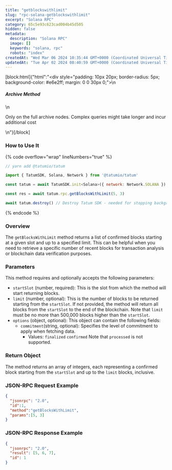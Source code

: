 ```yaml
---
title: "getblockswithlimit"
slug: "rpc-solana-getblockswithlimit"
excerpt: "Solana RPC"
category: 65c5e93c623cad004b45d505
hidden: false
metadata: 
  description: "Solana RPC"
  image: []
  keywords: "solana, rpc"
  robots: "index"
createdAt: "Wed Mar 06 2024 10:35:44 GMT+0000 (Coordinated Universal Time)"
updatedAt: "Tue Apr 02 2024 08:40:59 GMT+0000 (Coordinated Universal Time)"
---
```

[block:html]{"html":"<div style=\"padding: 10px 20px; border-radius: 5px; background-color: #e6e2ff; margin: 0 0 30px 0;\">\n  <h5>Archive Method</h5>\n  <p>Only on the full archive nodes. Complex queries might take longer and incur additional cost</p>\n</div>"}[/block]


### How to Use It

{% code overflow="wrap" lineNumbers="true" %}
```javascript
// yarn add @tatumio/tatum

import { TatumSDK, Solana, Network } from '@tatumio/tatum'

const tatum = await TatumSDK.init<Solana>({ network: Network.SOLANA })

const res = await tatum.rpc.getBlocksWithLimit(5, 3)

await tatum.destroy() // Destroy Tatum SDK - needed for stopping background jobs
```
{% endcode %}

### Overview

The `getBlocksWithLimit` method returns a list of confirmed blocks starting at a given slot and up to a specified limit. This can be helpful when you need to retrieve a specific number of recent blocks for transaction analysis or blockchain data verification purposes.

### Parameters

This method requires and optionally accepts the following parameters:

* `startSlot` (number, required): This is the slot from which the method will start returning blocks.
* `limit` (number, optional): This is the number of blocks to be returned starting from the `startSlot`. If not provided, the method will return all blocks from the `startSlot` to the end of the blockchain. Note that `limit` must be no more than 500,000 blocks higher than the `startSlot`.
* `options` (object, optional): This object can contain the following fields:
  * `commitment`(string, optional): Specifies the level of commitment to apply when fetching data.
    * Values: `finalized` `confirmed` Note that `processed` is not supported.

### Return Object

The method returns an array of integers, each representing a confirmed block starting from the `startSlot` and up to the `limit` blocks, inclusive.

### JSON-RPC Request Example

```json
{
  "jsonrpc": "2.0",
  "id":1,
  "method":"getBlocksWithLimit",
  "params":[5, 3]
}
```

### JSON-RPC Response Example

```json
{
  "jsonrpc": "2.0",
  "result": [5, 6, 7],
  "id": 1
}
```
